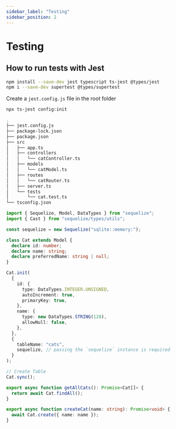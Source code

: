 ```yaml
---
sidebar_label: "Testing"
sidebar_position: 2
---
```


# Testing

## How to run tests with Jest

```bash title="Terminal"
npm install --save-dev jest typescript ts-jest @types/jest
npm i --save-dev supertest @types/supertest
```

Create a `jest.config.js` file in the root folder

```bash title="Terminal"
npx ts-jest config:init
```

```bash title="Terminal"
.
├── jest.config.js
├── package-lock.json
├── package.json
├── src
│   ├── app.ts
│   ├── controllers
│   │   └── catController.ts
│   ├── models
│   │   └── catModel.ts
│   ├── routes
│   │   └── catRouter.ts
│   ├── server.ts
│   └── tests
│       └── cat.test.ts
└── tsconfig.json
```

```ts title="catModel.ts"
import { Sequelize, Model, DataTypes } from "sequelize";
import { Cast } from "sequelize/types/utils";

const sequelize = new Sequelize("sqlite::memory:");

class Cat extends Model {
  declare id: number;
  declare name: string;
  declare preferredName: string | null;
}

Cat.init(
  {
    id: {
      type: DataTypes.INTEGER.UNSIGNED,
      autoIncrement: true,
      primaryKey: true,
    },
    name: {
      type: new DataTypes.STRING(128),
      allowNull: false,
    },
  },
  {
    tableName: "cats",
    sequelize, // passing the `sequelize` instance is required
  }
);

// Create Table
Cat.sync();

export async function getAllCats(): Promise<Cat[]> {
  return await Cat.findAll();
}

export async function createCat(name: string): Promise<void> {
  await Cat.create({ name: name });
}
```

```ts title="catController.ts"

```

